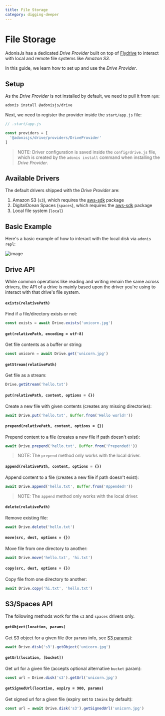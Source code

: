 ```yaml
---
title: File Storage
category: digging-deeper
---
```


# File Storage

AdonisJs has a dedicated *Drive Provider* built on top of [Flydrive](https://github.com/Slynova-Org/node-flydrive) to interact with local and remote file systems like *Amazon S3*.

In this guide, we learn how to set up and use the *Drive Provider*.

## Setup
As the *Drive Provider* is not installed by default, we need to pull it from `npm`:

```bash
adonis install @adonisjs/drive
```

Next, we need to register the provider inside the `start/app.js` file:

```js
// .start/app.js

const providers = [
  '@adonisjs/drive/providers/DriveProvider'
]
```

> NOTE: Driver configuration is saved inside the `config/drive.js` file, which is created by the `adonis install` command when installing the *Drive Provider*.

## Available Drivers
The default drivers shipped with the *Drive Provider* are:

1. Amazon S3 (`s3`), which requires the [aws-sdk](https://www.npmjs.com/package/aws-sdk) package
2. DigitalOcean Spaces (`spaces`), which requires the [aws-sdk](https://www.npmjs.com/package/aws-sdk) package
3. Local file system (`local`)

## Basic Example
Here's a basic example of how to interact with the local disk via `adonis repl`:

![image](http://res.cloudinary.com/adonisjs/image/upload/q_100/v1505719793/Drive_dlcc3v.gif)

## Drive API
While common operations like reading and writing remain the same across drivers, the API of a drive is mainly based upon the driver you're using to interact with that drive's file system.

#### `exists(relativePath)`
Find if a file/directory exists or not:

```js
const exists = await Drive.exists('unicorn.jpg')
```

#### `get(relativePath, encoding = utf-8)`
Get file contents as a buffer or string:

```js
const unicorn = await Drive.get('unicorn.jpg')
```

#### `getStream(relativePath)`
Get file as a stream:

```js
Drive.getStream('hello.txt')
```

#### `put(relativePath, content, options = {})`
Create a new file with given contents (creates any missing directories):

```js
await Drive.put('hello.txt', Buffer.from('Hello world!'))
```

#### `prepend(relativePath, content, options = {})`
Prepend content to a file (creates a new file if path doesn't exist):

```js
await Drive.prepend('hello.txt', Buffer.from('Prepended!'))
```

> NOTE: The `prepend` method only works with the local driver.

#### `append(relativePath, content, options = {})`
Append content to a file (creates a new file if path doesn't exist):

```js
await Drive.append('hello.txt', Buffer.from('Appended!'))
```

> NOTE: The `append` method only works with the local driver.

#### `delete(relativePath)`
Remove existing file:

```js
await Drive.delete('hello.txt')
```

#### `move(src, dest, options = {})`
Move file from one directory to another:

```js
await Drive.move('hello.txt', 'hi.txt')
```

#### `copy(src, dest, options = {})`
Copy file from one directory to another:

```js
await Drive.copy('hi.txt', 'hello.txt')
```

## S3/Spaces API
The following methods work for the `s3` and `spaces` drivers only.

#### `getObject(location, params)`
Get S3 object for a given file (for `params` info, see [S3 params](http://docs.aws.amazon.com/AWSJavaScriptSDK/latest/AWS/S3.html#getObject-property)):

```js
await Drive.disk('s3').getObject('unicorn.jpg')
```

#### `getUrl(location, [bucket])`
Get url for a given file (accepts optional alternative `bucket` param):

```js
const url = Drive.disk('s3').getUrl('unicorn.jpg')
```

#### `getSignedUrl(location, expiry = 900, params)`
Get signed url for a given file (expiry set to `15mins` by default):

```js
const url = await Drive.disk('s3').getSignedUrl('unicorn.jpg')
```
